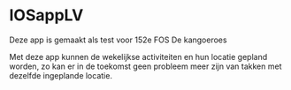# IOSappLV

Deze app is gemaakt als test voor 152e FOS De kangoeroes

Met deze app kunnen de wekelijkse activiteiten en hun locatie gepland worden, zo kan er in de toekomst geen probleem meer zijn van takken met dezelfde ingeplande locatie.
